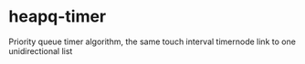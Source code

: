 # heapq-timer
Priority queue timer algorithm, the same touch interval timernode link to one unidirectional list
